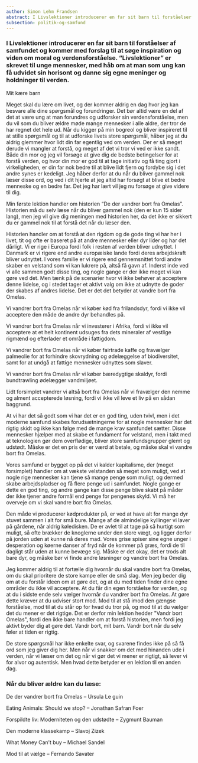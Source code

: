 ```yaml
---
author: Simon Lehm Frandsen
abstract: I Livslektioner introducerer en far sit barn til forståelser af samfundet og kommer med forslag til at søge inspiration og viden om moral og verdensforståelse. “Livslektioner” er skrevet til unge mennesker, med håb om at man som ung kan få udvidet sin horisont og danne sig egne meninger og holdninger til verden.
subsection: politik-og-samfund
---
```


### I Livslektioner introducerer en far sit barn til forståelser af samfundet og kommer med forslag til at søge inspiration og viden om moral og verdensforståelse. “Livslektioner” er skrevet til unge mennesker, med håb om at man som ung kan få udvidet sin horisont og danne sig egne meninger og holdninger til verden.

Mit kære barn

Meget skal du lære om livet, og der kommer aldrig en dag hvor jeg kan besvare alle dine spørgsmål og forundringer. Det bør altid være en del af det at være ung at man forundres og udforsker sin verdensforståelse, men du vil som du bliver ældre møde mange mennesker i alle aldre, der tror de har regnet det hele ud. Når du kigger på min bogreol og bliver inspireret til at stille spørgsmål og til at udforske livets store spørgsmål, håber jeg at du aldrig glemmer hvor lidt din far egentlig ved om verden. Der er så meget derude vi mangler at forstå, og meget af det vi tror vi ved er ikke sandt. Både din mor og jeg vil forsøge at give dig de bedste betingelser for at forstå verden, og hvor din mor er god til at tage initiativ og få ting gjort i virkeligheden, er din far nok bedre til at blive lidt fjern og fordybe sig i det andre synes er kedeligt. Jeg håber derfor at du når du bliver gammel nok læser disse ord, og ved i dit hjerte at jeg altid har forsøgt at blive et bedre menneske og en bedre far. Det jeg har lært vil jeg nu forsøge at give videre til dig.

Min første lektion handler om historien “De der vandrer bort fra Omelas”. Historien må du selv læse når du bliver gammel nok (den er kun 15 sider lang), men jeg vil give dig meningen med historien her, da det ikke er sikkert du er gammel nok til at forstå det når du læser den. 

Historien handler om at forstå at den rigdom og de gode ting vi har her i livet, tit og ofte er baseret på at andre mennesker eller dyr lider og har det dårligt. Vi er rige i Europa fordi folk i resten af verden bliver udnyttet. I Danmark er vi rigere end andre europæiske lande fordi deres arbejdskraft bliver udnyttet. I vores familie er vi rigere end gennemsnittet fordi andre skaber en velstand som vi kan lukrere på, altså få gavn af. Inderst inde ved vi alle sammen godt disse ting, og nogle gange er der ikke meget vi kan gøre ved det. Men tænk på de scenarier hvor vi ikke behøver at acceptere denne lidelse, og i stedet tager et aktivt valg om ikke at udnytte de goder der skabes af andres lidelse. Det er det det betyder at vandre bort fra Omelas. 

Vi vandrer bort fra Omelas når vi køber kød fra frilandsdyr, fordi vi ikke vil acceptere den måde de andre dyr behandles på.

Vi vandrer bort fra Omelas når vi investerer i Afrika, fordi vi ikke vil acceptere at et helt kontinent udsuges fra dets mineraler af vestlige rigmænd og efterlader et område i fattigdom.

Vi vandrer bort fra Omelas når vi køber fairtrade kaffe og fravælger palmeolie for at forhindre skovrydning og ødelæggelse af biodiversitet, samt for at undgå at fattige mennesker udnyttes som slaver.

Vi vandrer bort fra Omelas når vi køber bæredygtige skaldyr, fordi bundtrawling ødelægger vandmiljøet.

Lidt forsimplet vandrer vi altså bort fra Omelas når vi fravælger den nemme og alment accepterede løsning, fordi vi ikke vil leve et liv på en sådan baggrund. 

At vi har det så godt som vi har det er en god ting, uden tvivl, men i det moderne samfund skabes forudsætningerne for at nogle mennesker har det rigtig skidt og ikke kan følge med de mange krav samfundet sætter. Disse mennesker hjælper med at skabe et fundament for velstand, men i takt med at teknologien gør dem overflødige, bliver store samfundsgrupper glemt og udstødt. Måske er det en pris der er værd at betale, og måske skal vi vandre bort fra Omelas.

Vores samfund er bygget op på det vi kalder kapitalisme, der (meget forsimplet) handler om at vækste velstanden så meget som muligt, ved at nogle rige mennesker kan tjene så mange penge som muligt, og dermed skabe arbejdspladser og få flere penge ud i samfundet. Nogle gange er dette en god ting, og andre gange kan disse penge blive skabt på måder der ikke tjener andre formål end penge for pengenes skyld. Vi må her overveje om vi skal vandre bort fra Omelas.

Den måde vi producerer kødprodukter på, er ved at have alt for mange dyr stuvet sammen i alt for små bure. Mange af de almindelige kyllinger vi laver på gårdene, når aldrig køledisken. De er avlet til at tage på så hurtigt som muligt, så ofte brækker de knoglerne under den store vægt, og ligger derfor på jorden uden at kunne nå deres mad. Vores grise spiser sine egne unger i desperation og køerne danser af fryd når de kommer på græs, fordi de til dagligt står uden at kunne bevæge sig. Måske er det okay, det er trods alt bare dyr, og måske bør vi finde andre løsninger og vandre bort fra Omelas.

Jeg kommer aldrig til at fortælle dig hvornår du skal vandre bort fra Omelas, om du skal prioritere de store kampe eller de små slag. Men jeg beder dig om at du forstår ideen om at gøre det, og at du med tiden finder dine egne områder du ikke vil acceptere. At du får din egen forståelse for verden, og at du i sidste ende selv vælger hvornår du vandrer bort fra Omelas. At gøre dette kræver at du udviser stort mod. Mod til at stå imod den gængse forståelse, mod til at du står op for hvad du tror på, og mod til at du vælger det du mener er det rigtige. Det er derfor min lektion hedder "Vandr bort Omelas", fordi den ikke bare handler om at forstå historien, men fordi jeg aktivt byder dig at gøre det. Vandr bort, mit barn. Vandr bort når du selv føler at tiden er rigtig.

De store spørgsmål har ikke enkelte svar, og svarene findes ikke på så få ord som jeg giver dig her. Men når vi snakker om det med hinanden ude i verden, når vi læser om det og når vi gør det vi mener er rigtigt, så lever vi for alvor og autentisk. Men hvad dette betyder er en lektion til en anden dag.


### Når du bliver ældre kan du læse:

De der vandrer bort fra Omelas – Ursula Le guin

Eating Animals: Should we stop? – Jonathan Safran Foer

Forspildte liv: Moderniteten og den udstødte – Zygmunt Bauman

Den moderne klassekamp – Slavoj Zizek

What Money Can’t buy – Michael Sandel

Mod til at vælge – Fernando Savater
